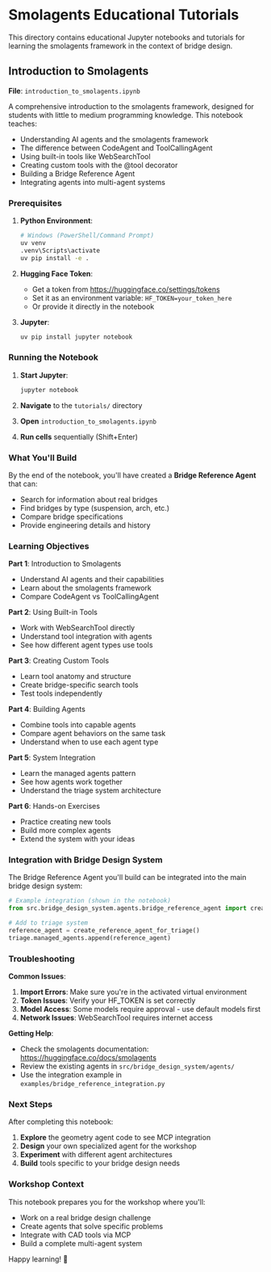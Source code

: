 # Smolagents Educational Tutorials

This directory contains educational Jupyter notebooks and tutorials for learning the smolagents framework in the context of bridge design.

## Introduction to Smolagents

**File**: `introduction_to_smolagents.ipynb`

A comprehensive introduction to the smolagents framework, designed for students with little to medium programming knowledge. This notebook teaches:

- Understanding AI agents and the smolagents framework
- The difference between CodeAgent and ToolCallingAgent
- Using built-in tools like WebSearchTool
- Creating custom tools with the @tool decorator
- Building a Bridge Reference Agent
- Integrating agents into multi-agent systems

### Prerequisites

1. **Python Environment**:
   ```bash
   # Windows (PowerShell/Command Prompt)
   uv venv
   .venv\Scripts\activate
   uv pip install -e .
   ```

2. **Hugging Face Token**:
   - Get a token from https://huggingface.co/settings/tokens
   - Set it as an environment variable: `HF_TOKEN=your_token_here`
   - Or provide it directly in the notebook

3. **Jupyter**:
   ```bash
   uv pip install jupyter notebook
   ```

### Running the Notebook

1. **Start Jupyter**:
   ```bash
   jupyter notebook
   ```

2. **Navigate** to the `tutorials/` directory

3. **Open** `introduction_to_smolagents.ipynb`

4. **Run cells** sequentially (Shift+Enter)

### What You'll Build

By the end of the notebook, you'll have created a **Bridge Reference Agent** that can:
- Search for information about real bridges
- Find bridges by type (suspension, arch, etc.)
- Compare bridge specifications
- Provide engineering details and history

### Learning Objectives

**Part 1**: Introduction to Smolagents
- Understand AI agents and their capabilities
- Learn about the smolagents framework
- Compare CodeAgent vs ToolCallingAgent

**Part 2**: Using Built-in Tools
- Work with WebSearchTool directly
- Understand tool integration with agents
- See how different agent types use tools

**Part 3**: Creating Custom Tools
- Learn tool anatomy and structure
- Create bridge-specific search tools
- Test tools independently

**Part 4**: Building Agents
- Combine tools into capable agents
- Compare agent behaviors on the same task
- Understand when to use each agent type

**Part 5**: System Integration
- Learn the managed agents pattern
- See how agents work together
- Understand the triage system architecture

**Part 6**: Hands-on Exercises
- Practice creating new tools
- Build more complex agents
- Extend the system with your ideas

### Integration with Bridge Design System

The Bridge Reference Agent you'll build can be integrated into the main bridge design system:

```python
# Example integration (shown in the notebook)
from src.bridge_design_system.agents.bridge_reference_agent import create_reference_agent_for_triage

# Add to triage system
reference_agent = create_reference_agent_for_triage()
triage.managed_agents.append(reference_agent)
```

### Troubleshooting

**Common Issues**:

1. **Import Errors**: Make sure you're in the activated virtual environment
2. **Token Issues**: Verify your HF_TOKEN is set correctly
3. **Model Access**: Some models require approval - use default models first
4. **Network Issues**: WebSearchTool requires internet access

**Getting Help**:
- Check the smolagents documentation: https://huggingface.co/docs/smolagents
- Review the existing agents in `src/bridge_design_system/agents/`
- Use the integration example in `examples/bridge_reference_integration.py`

### Next Steps

After completing this notebook:

1. **Explore** the geometry agent code to see MCP integration
2. **Design** your own specialized agent for the workshop
3. **Experiment** with different agent architectures
4. **Build** tools specific to your bridge design needs

### Workshop Context

This notebook prepares you for the workshop where you'll:
- Work on a real bridge design challenge
- Create agents that solve specific problems
- Integrate with CAD tools via MCP
- Build a complete multi-agent system

Happy learning! 🌉